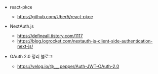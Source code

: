 
- react-pkce
	- https://github.com/Uber5/react-pkce

- NextAuth.js
	- https://defineall.tistory.com/1117
	- https://blog.logrocket.com/nextauth-js-client-side-authentication-next-js/

- OAuth 2.0 정리 블로그
	- https://velog.io/@___pepper/Auth-JWT-OAuth-2.0